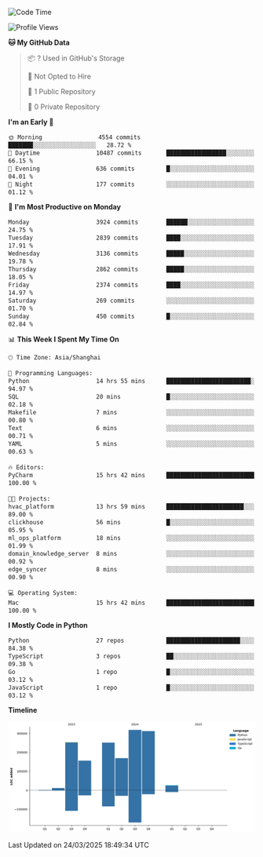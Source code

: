 <!--START_SECTION:waka-->
![Code Time](http://img.shields.io/badge/Code%20Time-205%20hrs%2028%20mins-blue)

![Profile Views](http://img.shields.io/badge/Profile%20Views-0-blue)

**🐱 My GitHub Data** 

> 📦 ? Used in GitHub's Storage 
 > 
> 🚫 Not Opted to Hire
 > 
> 📜 1 Public Repository 
 > 
> 🔑 0 Private Repository 
 > 
**I'm an Early 🐤** 

```text
🌞 Morning                4554 commits        ███████░░░░░░░░░░░░░░░░░░   28.72 % 
🌆 Daytime                10487 commits       █████████████████░░░░░░░░   66.15 % 
🌃 Evening                636 commits         █░░░░░░░░░░░░░░░░░░░░░░░░   04.01 % 
🌙 Night                  177 commits         ░░░░░░░░░░░░░░░░░░░░░░░░░   01.12 % 
```
📅 **I'm Most Productive on Monday** 

```text
Monday                   3924 commits        ██████░░░░░░░░░░░░░░░░░░░   24.75 % 
Tuesday                  2839 commits        ████░░░░░░░░░░░░░░░░░░░░░   17.91 % 
Wednesday                3136 commits        █████░░░░░░░░░░░░░░░░░░░░   19.78 % 
Thursday                 2862 commits        █████░░░░░░░░░░░░░░░░░░░░   18.05 % 
Friday                   2374 commits        ████░░░░░░░░░░░░░░░░░░░░░   14.97 % 
Saturday                 269 commits         ░░░░░░░░░░░░░░░░░░░░░░░░░   01.70 % 
Sunday                   450 commits         █░░░░░░░░░░░░░░░░░░░░░░░░   02.84 % 
```


📊 **This Week I Spent My Time On** 

```text
🕑︎ Time Zone: Asia/Shanghai

💬 Programming Languages: 
Python                   14 hrs 55 mins      ████████████████████████░   94.97 % 
SQL                      20 mins             █░░░░░░░░░░░░░░░░░░░░░░░░   02.18 % 
Makefile                 7 mins              ░░░░░░░░░░░░░░░░░░░░░░░░░   00.80 % 
Text                     6 mins              ░░░░░░░░░░░░░░░░░░░░░░░░░   00.71 % 
YAML                     5 mins              ░░░░░░░░░░░░░░░░░░░░░░░░░   00.63 % 

🔥 Editors: 
PyCharm                  15 hrs 42 mins      █████████████████████████   100.00 % 

🐱‍💻 Projects: 
hvac_platform            13 hrs 59 mins      ██████████████████████░░░   89.00 % 
clickhouse               56 mins             █░░░░░░░░░░░░░░░░░░░░░░░░   05.95 % 
ml_ops_platform          18 mins             ░░░░░░░░░░░░░░░░░░░░░░░░░   01.99 % 
domain_knowledge_server  8 mins              ░░░░░░░░░░░░░░░░░░░░░░░░░   00.92 % 
edge_syncer              8 mins              ░░░░░░░░░░░░░░░░░░░░░░░░░   00.90 % 

💻 Operating System: 
Mac                      15 hrs 42 mins      █████████████████████████   100.00 % 
```

**I Mostly Code in Python** 

```text
Python                   27 repos            █████████████████████░░░░   84.38 % 
TypeScript               3 repos             ██░░░░░░░░░░░░░░░░░░░░░░░   09.38 % 
Go                       1 repo              █░░░░░░░░░░░░░░░░░░░░░░░░   03.12 % 
JavaScript               1 repo              █░░░░░░░░░░░░░░░░░░░░░░░░   03.12 % 
```



**Timeline**

![Lines of Code chart](https://raw.githubusercontent.com/jixingyou/jixingyou/main/assets/bar_graph.png)


 Last Updated on 24/03/2025 18:49:34 UTC
<!--END_SECTION:waka-->